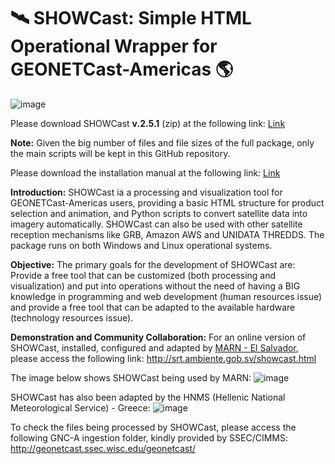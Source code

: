 # 🛰️ SHOWCast: Simple HTML Operational Wrapper for GEONETCast-Americas 🌎

![image](https://github.com/diegormsouza/SHOWCast/assets/54595784/9e941db8-9e05-45df-917d-6850df391e96)

Please download SHOWCast **v.2.5.1** (zip) at the following link: [Link](https://www.dropbox.com/s/oe4kbndzh9lplqw/SHOWCast_v_2_5_1.zip?raw=1)

**Note:** Given the big number of files and file sizes of the full package, only the main scripts will be kept in this GitHub repository. 

Please download the installation manual at the following link: [Link](https://www.dropbox.com/s/nnd6e8657np7gpu/SHOWCast%20Manual%20-%20v2021-10-26.pdf?raw=1)

**Introduction:** SHOWCast ia a processing and visualization tool for GEONETCast-Americas users, providing a basic HTML structure for product selection and animation, and Python scripts to convert satellite data into imagery automatically. SHOWCast can also be used with other satellite reception mechanisms like GRB, Amazon AWS and UNIDATA THREDDS. The package runs on both Windows and Linux operational systems.

**Objective:** The primary goals for the development of SHOWCast are: Provide a free tool that can be customized (both processing and visualization) and put into operations without the need of having a BIG knowledge in programming and web development (human resources issue) and provide a free tool that can be adapted to the available hardware (technology resources issue).

**Demonstration and Community Collaboration:** For an online version of SHOWCast, installed, configured and adapted by [MARN - El Salvador](https://www.ambiente.gob.sv/), please access the following link: http://srt.ambiente.gob.sv/showcast.html

The image below shows SHOWCast being used by MARN:
![image](https://github.com/diegormsouza/SHOWCast/assets/54595784/238e7dcc-6bc1-4ff8-9104-bc76101e8beb)

SHOWCast has also been adapted by the HNMS (Hellenic National Meteorological Service) - Greece:
![image](https://github.com/diegormsouza/SHOWCast/assets/54595784/d7f6a298-68fa-41c5-afd3-331e33624884)

To check the files being processed by SHOWCast, please access the following GNC-A ingestion folder, kindly provided by SSEC/CIMMS: http://geonetcast.ssec.wisc.edu/geonetcast/
